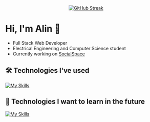 <div align='center'>
  <a href="https://git.io/streak-stats"><img src="https://streak-stats.demolab.com?user=alin1k&theme=prussian&hide_border=true&border_radius=10&background=EB545400&dates=7116EB" alt="GitHub Streak" /></a>
</div>



# Hi, I'm Alin 👋

- Full Stack Web Developer
- Electrical Engineering and Computer Science student
- Currently working on [SocialSpace](https://github.com/alin1k/SocialSpace)

## 🛠 Technologies I've used 

[![My Skills](https://skillicons.dev/icons?i=cpp,c,java,python,arduino,js,ts,jquery,html,css,tailwindcss,bootstrap,react,nextjs,redux,git,postman,nodejs,express,mongo,postgresql)](https://skillicons.dev)

## 🧠 Technologies I want to learn in the future 

[![My Skills](https://skillicons.dev/icons?i=angular,spring)](https://skillicons.dev)




